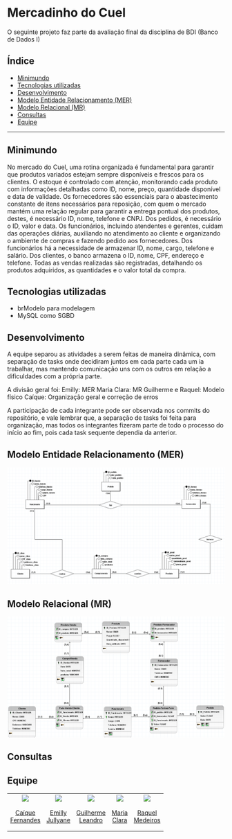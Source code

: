# Mercadinho do Cuel

O seguinte projeto faz parte da avaliação final da disciplina de BDI (Banco de Dados I)

## Índice
- [Minimundo](#minimundo)
- [Tecnologias utilizadas](#tecnologias-utilizadas)
- [Desenvolvimento](#desenvolvimento)
- [Modelo Entidade Relacionamento (MER)](#modelo-entidade-relacionamento)
- [Modelo Relacional (MR)](#modelo-relacional)
- [Consultas](#consulta)
- [Equipe](#equipe)

---

## Minimundo
No mercado do Cuel, uma rotina organizada é fundamental para garantir que produtos variados estejam sempre disponíveis e frescos para os clientes. O estoque é controlado com atenção, monitorando cada produto com informações detalhadas como ID, nome, preço, quantidade disponível e data de validade. Os fornecedores são essenciais para o abastecimento constante de itens necessários para reposição, com quem o mercado mantém uma relação regular para garantir a entrega pontual dos produtos, destes, é necessário ID, nome, telefone e CNPJ. Dos pedidos, é necessário o ID, valor e data. Os funcionários, incluindo atendentes e gerentes, cuidam das operações diárias, auxiliando no atendimento ao cliente e organizando o ambiente de compras e fazendo pedido aos fornecedores. Dos funcionários há a necessidade de armazenar ID, nome, cargo, telefone e salário. Dos clientes, o banco armazena o ID, nome, CPF, endereço e telefone. Todas as vendas realizadas são registradas, detalhando os produtos adquiridos, as quantidades e o valor total da compra.

## Tecnologias utilizadas
- brModelo para modelagem
- MySQL como SGBD

## Desenvolvimento
A equipe separou as atividades a serem feitas de maneira dinâmica, com separação de tasks onde decidiram juntos em cada parte cada um ia trabalhar, mas mantendo comunicação uns com os outros em relação a dificuldades com a própria parte.

A divisão geral foi:
Emilly: MER
Maria Clara: MR
Guilherme e Raquel: Modelo físico 
Caíque: Organização geral e correção de erros

A participação de cada integrante pode ser observada nos commits do repositório, e vale lembrar que, a separação de tasks foi feita para organização, mas todos os integrantes fizeram parte de todo o processo do início ao fim, pois cada task sequente dependia da anterior.

## Modelo Entidade Relacionamento (MER)
![Modelo entidade relacionamento](./assets/mer.png)

## Modelo Relacional (MR)
![Modelo relacional](./assets/mr.png)

## Consultas


## Equipe
<table align="center">
  <tr align="center">
  <td>
      <a href="https://github.com/Caiqueferlima">
        <img src="https://avatars.githubusercontent.com/u/130234796?v=4" width=100 />
        <p>Caíque <br/>Fernandes</p>
      </a>
    </td>
    <td>
      <a href="https://github.com/emillyjullyane">
        <img src="https://avatars.githubusercontent.com/emillyjullyane" width=100 />
        <p>Emilly <br/>Jullyane</p>
      </a>
    </td>
    <td>
      <a href="https://github.com/Guilhermeleandro-N">
        <img src="https://avatars.githubusercontent.com/Guilhermeleandro-N" width=100 />
        <p>Guilherme <br/>Leandro</p>
      </a>
    <td>
      <a href="https://github.com/mcclara18">
        <img src="https://avatars.githubusercontent.com/mcclara18" width=100 />
        <p>Maria <br/>Clara</p>
      </a>
    </td>
    <td>
      <a href="https://github.com/Rachelee18">
        <img src="https://avatars.githubusercontent.com/Rachelee18" width=100 />
        <p>Raquel <br/>Medeiros</p>
      </a>
  </tr>
